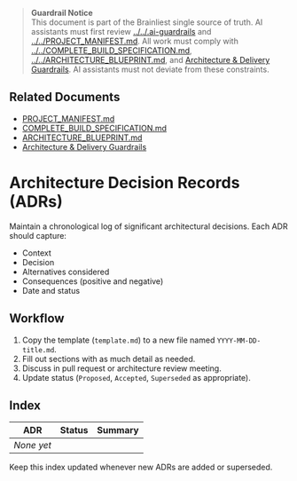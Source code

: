 > **Guardrail Notice**  
> This document is part of the Brainliest single source of truth. AI assistants must first review [../../.ai-guardrails](../../.ai-guardrails) and [../../PROJECT_MANIFEST.md](../../PROJECT_MANIFEST.md). All work must comply with [../../COMPLETE_BUILD_SPECIFICATION.md](../../COMPLETE_BUILD_SPECIFICATION.md), [../../ARCHITECTURE_BLUEPRINT.md](../../ARCHITECTURE_BLUEPRINT.md), and [Architecture & Delivery Guardrails](../architecture/guardrails.md). AI assistants must not deviate from these constraints.

## Related Documents
- [PROJECT_MANIFEST.md](../../PROJECT_MANIFEST.md)
- [COMPLETE_BUILD_SPECIFICATION.md](../../COMPLETE_BUILD_SPECIFICATION.md)
- [ARCHITECTURE_BLUEPRINT.md](../../ARCHITECTURE_BLUEPRINT.md)
- [Architecture & Delivery Guardrails](../architecture/guardrails.md)

# Architecture Decision Records (ADRs)

Maintain a chronological log of significant architectural decisions. Each ADR should capture:

- Context
- Decision
- Alternatives considered
- Consequences (positive and negative)
- Date and status

## Workflow

1. Copy the template (`template.md`) to a new file named `YYYY-MM-DD-title.md`.
2. Fill out sections with as much detail as needed.
3. Discuss in pull request or architecture review meeting.
4. Update status (`Proposed`, `Accepted`, `Superseded` as appropriate).

## Index

| ADR | Status | Summary |
| --- | --- | --- |
| _None yet_ | | |

Keep this index updated whenever new ADRs are added or superseded.